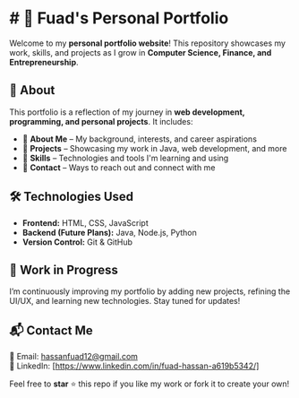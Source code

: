 # # 🚀 Fuad's Personal Portfolio  

Welcome to my **personal portfolio website**! This repository showcases my work, skills, and projects as I grow in **Computer Science, Finance, and Entrepreneurship**.  

## 📌 About  
This portfolio is a reflection of my journey in **web development, programming, and personal projects**. It includes:  
- 🔹 **About Me** – My background, interests, and career aspirations  
- 🔹 **Projects** – Showcasing my work in Java, web development, and more  
- 🔹 **Skills** – Technologies and tools I'm learning and using  
- 🔹 **Contact** – Ways to reach out and connect with me  

## 🛠️ Technologies Used  
- **Frontend:** HTML, CSS, JavaScript  
- **Backend (Future Plans):** Java, Node.js, Python 
- **Version Control:** Git & GitHub  

## 🚧 Work in Progress  
I’m continuously improving my portfolio by adding new projects, refining the UI/UX, and learning new technologies. Stay tuned for updates!  

## 📬 Contact Me  
📧 Email: hassanfuad12@gmail.com  
🔗 LinkedIn: [https://www.linkedin.com/in/fuad-hassan-a619b5342/]
 

Feel free to **star** ⭐ this repo if you like my work or fork it to create your own!  
